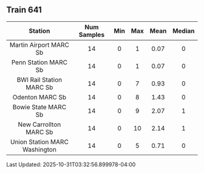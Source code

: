 ## Train 641

| Station | Num Samples | Min | Max | Mean | Median |
| :-----: | :---------: | :-: | :-: | :--: | :----: |
| Martin Airport MARC Sb | 14 | 0 | 1 | 0.07 | 0 |
| Penn Station MARC Sb | 14 | 0 | 1 | 0.07 | 0 |
| BWI Rail Station MARC Sb | 14 | 0 | 7 | 0.93 | 0 |
| Odenton MARC Sb | 14 | 0 | 8 | 1.43 | 0 |
| Bowie State MARC Sb | 14 | 0 | 9 | 2.07 | 1 |
| New Carrollton MARC Sb | 14 | 0 | 10 | 2.14 | 1 |
| Union Station MARC Washington | 14 | 0 | 5 | 0.71 | 0 |


Last Updated: 2025-10-31T03:32:56.899978-04:00